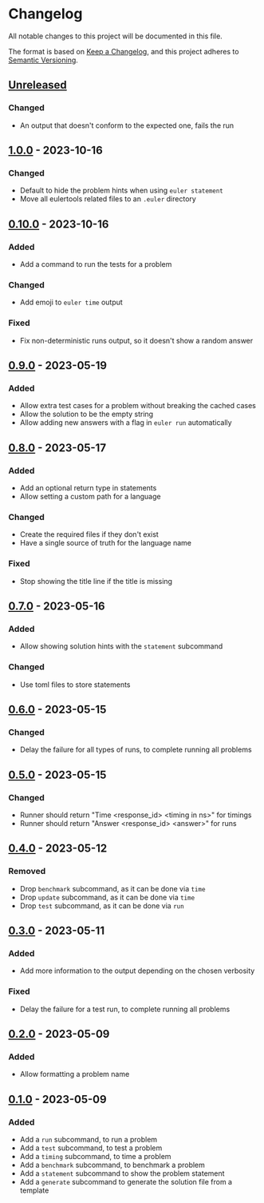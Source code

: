 # Changelog

All notable changes to this project will be documented in this file.

The format is based on [Keep a Changelog], and this project adheres to [Semantic Versioning].

## [Unreleased]

### Changed

- An output that doesn't conform to the expected one, fails the run

## [1.0.0] - 2023-10-16

### Changed

- Default to hide the problem hints when using `euler statement`
- Move all eulertools related files to an `.euler` directory

## [0.10.0] - 2023-10-16

### Added

- Add a command to run the tests for a problem

### Changed

- Add emoji to `euler time` output

### Fixed

- Fix non-deterministic runs output, so it doesn't show a random answer

## [0.9.0] - 2023-05-19

### Added

- Allow extra test cases for a problem without breaking the cached cases
- Allow the solution to be the empty string
- Allow adding new answers with a flag in `euler run` automatically

## [0.8.0] - 2023-05-17

### Added

- Add an optional return type in statements
- Allow setting a custom path for a language

### Changed

- Create the required files if they don't exist
- Have a single source of truth for the language name

### Fixed

- Stop showing the title line if the title is missing

## [0.7.0] - 2023-05-16

### Added

- Allow showing solution hints with the `statement` subcommand

### Changed

- Use toml files to store statements

## [0.6.0] - 2023-05-15

### Changed

- Delay the failure for all types of runs, to complete running all problems

## [0.5.0] - 2023-05-15

### Changed

- Runner should return "Time &lt;response_id&gt; &lt;timing in ns&gt;" for timings
- Runner should return "Answer &lt;response_id&gt; &lt;answer&gt;" for runs

## [0.4.0] - 2023-05-12

### Removed

- Drop `benchmark` subcommand, as it can be done via `time`
- Drop `update` subcommand, as it can be done via `time`
- Drop `test` subcommand, as it can be done via `run`

## [0.3.0] - 2023-05-11

### Added

- Add more information to the output depending on the chosen verbosity

### Fixed

- Delay the failure for a test run, to complete running all problems

## [0.2.0] - 2023-05-09

### Added

- Allow formatting a problem name

## [0.1.0] - 2023-05-09

### Added

- Add a `run` subcommand, to run a problem
- Add a `test` subcommand, to test a problem
- Add a `timing` subcommand, to time a problem
- Add a `benchmark` subcommand, to benchmark a problem
- Add a `statement` subcommand to show the problem statement
- Add a `generate` subcommand to generate the solution file from a template

[Keep a Changelog]: https://keepachangelog.com/en/1.0.0/
[Semantic Versioning]: https://semver.org/spec/v2.0.0.html
[Unreleased]: https://github.com/spapanik/eulertools/compare/v1.0.0...main
[1.0.0]: https://github.com/spapanik/yamk/compare/v0.10.0...v1.0.0
[0.10.0]: https://github.com/spapanik/yamk/compare/v0.9.0...v0.10.0
[0.9.0]: https://github.com/spapanik/yamk/compare/v0.8.0...v0.9.0
[0.8.0]: https://github.com/spapanik/yamk/compare/v0.7.0...v0.8.0
[0.7.0]: https://github.com/spapanik/yamk/compare/v0.6.0...v0.7.0
[0.6.0]: https://github.com/spapanik/yamk/compare/v0.5.0...v0.6.0
[0.5.0]: https://github.com/spapanik/yamk/compare/v0.4.0...v0.5.0
[0.4.0]: https://github.com/spapanik/yamk/compare/v0.3.0...v0.4.0
[0.3.0]: https://github.com/spapanik/yamk/compare/v0.2.0...v0.3.0
[0.2.0]: https://github.com/spapanik/yamk/compare/v0.1.0...v0.2.0
[0.1.0]: https://github.com/spapanik/yamk/releases/tag/v0.1.0
